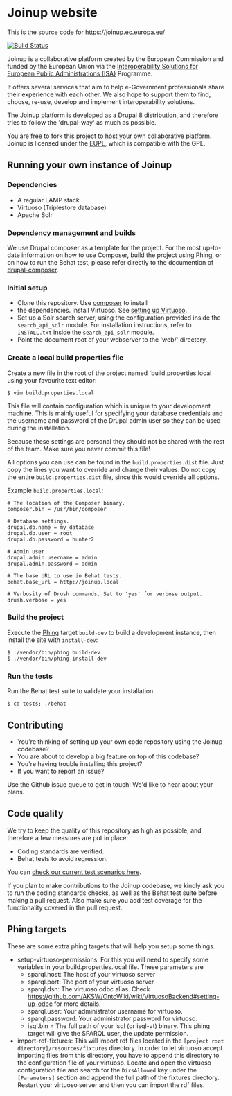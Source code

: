 # Joinup website

This is the source code for https://joinup.ec.europa.eu/

[![Build Status](https://status.continuousphp.com/git-hub/ec-europa/joinup-dev?token=77aa9de5-7fef-40bc-8c48-d6ff70fba9ff)](https://continuousphp.com/git-hub/ec-europa/joinup-dev)

Joinup is a collaborative platform created by the European Commission and
funded by the European Union via the [Interoperability Solutions for European
Public Administrations (ISA)](http://ec.europa.eu/isa/) Programme.

It offers several services that aim to help e-Government professionals share
their experience with each other.  We also hope to support them to find,
choose, re-use, develop and implement interoperability solutions.

The Joinup platform is developed as a Drupal 8 distribution, and therefore
tries to follow the 'drupal-way' as much as possible.

You are free to fork this project to host your own collaborative platform.
Joinup is licensed under the
[EUPL](https://en.wikipedia.org/wiki/European_Union_Public_Licence), which is
compatible with the GPL.


## Running your own instance of Joinup

### Dependencies
* A regular LAMP stack
* Virtuoso (Triplestore database)
* Apache Solr

### Dependency management and builds

We use Drupal composer as a template for the project.  For the most up-to-date
information on how to use Composer, build the project using Phing, or on how to
run the Behat test, please refer directly to the documention of
[drupal-composer](https://github.com/drupal-composer/drupal-project).

### Initial setup

* Clone this repository.  Use [composer](https://getcomposer.org/) to install
* the dependencies.  Install Virtuoso. See [setting up
  Virtuoso](/web/modules/custom/rdf_entity/README.md).
* Set up a Solr search server, using the configuration provided inside the
  `search_api_solr` module. For installation instructions, refer to
  `INSTALL.txt` inside the `search_api_solr` module.
* Point the document root of your webserver to the 'web/' directory.

### Create a local build properties file
Create a new file in the root of the project named `build.properties.local
using your favourite text editor:

```
$ vim build.properties.local
```

This file will contain configuration which is unique to your development
machine. This is mainly useful for specifying your database credentials and the
username and password of the Drupal admin user so they can be used during the
installation.

Because these settings are personal they should not be shared with the rest of
the team. Make sure you never commit this file!

All options you can use can be found in the `build.properties.dist` file. Just
copy the lines you want to override and change their values. Do not copy the
entire `build.properties.dist` file, since this would override all options.

Example `build.properties.local`:

```
# The location of the Composer binary.
composer.bin = /usr/bin/composer

# Database settings.
drupal.db.name = my_database
drupal.db.user = root
drupal.db.password = hunter2

# Admin user.
drupal.admin.username = admin
drupal.admin.password = admin

# The base URL to use in Behat tests.
behat.base_url = http://joinup.local

# Verbosity of Drush commands. Set to 'yes' for verbose output.
drush.verbose = yes
```


### Build the project

Execute the [Phing](https://www.phing.info/) target `build-dev` to build a
development instance, then install the site with `install-dev`:

```
$ ./vendor/bin/phing build-dev
$ ./vendor/bin/phing install-dev
```


### Run the tests

Run the Behat test suite to validate your installation.

```
$ cd tests; ./behat
```


## Contributing

* You're thinking of setting up your own code repository using the Joinup
  codebase?
* You are about to develop a big feature on top of this codebase?
* You're having trouble installing this project?
* If you want to report an issue?

Use the Github issue queue to get in touch! We'd like to hear about your plans.


## Code quality

We try to keep the quality of this repository as high as possible, and
therefore a few measures are put in place:
* Coding standards are verified.
* Behat tests to avoid regression.

You can [check our current test scenarios here](/tests/features/).

If you plan to make contributions to the Joinup codebase, we kindly ask you to
run the coding standards checks, as well as the Behat test suite before making
a pull request. Also make sure you add test coverage for the functionality
covered in the pull request.

## Phing targets

These are some extra phing targets that will help you setup some things.
* setup-virtuoso-permissions: For this you will need to specify some variables
in your build.properties.local file. These parameters are
  * sparql.host: The host of your virtuoso server
  * sparql.port: The port of your virtuoso server
  * sparql.dsn: The virtuoso odbc alias. Check https://github.com/AKSW/OntoWiki/wiki/VirtuosoBackend#setting-up-odbc
  for more details.
  * sparql.user: Your administrator username for virtuoso.
  * sparql.password: Your administrator password for virtuoso.
  * isql.bin = The full path of your isql (or isql-vt) binary.
This phing target will give the SPARQL user, the update permission.
* import-rdf-fixtures: This will import rdf files located in the
`[project root directory]/resources/fixtures` directory. In order to let
 virtuoso accept importing files from this directory, you have to append this
 directory to the configuration file of your virtuoso. Locate and open the
 virtuoso configuration file and search for the `DirsAllowed` key under the
 `[Parameters]` section and append the full path of the fixtures directory.
 Restart your virtuoso server and then you can import the rdf files.